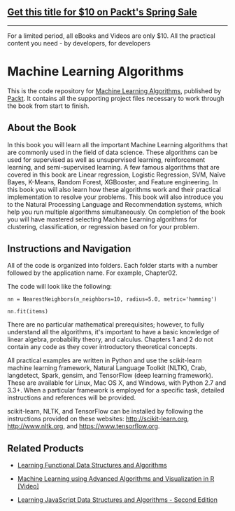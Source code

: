 ## [Get this title for $10 on Packt's Spring Sale](https://www.packt.com/B10943?utm_source=github&utm_medium=packt-github-repo&utm_campaign=spring_10_dollar_2022)
-----
For a limited period, all eBooks and Videos are only $10. All the practical content you need \- by developers, for developers

# Machine Learning Algorithms
This is the code repository for [Machine Learning Algorithms](https://www.packtpub.com/big-data-and-business-intelligence/machine-learning-algorithms?utm_source=github&utm_medium=repository&utm_campaign=9781785889622), published by [Packt](https://www.packtpub.com/?utm_source=github). It contains all the supporting project files necessary to work through the book from start to finish.
## About the Book
In this book you will learn all the important Machine Learning algorithms that are commonly used in the field of data science. These algorithms can be used for supervised as well as unsupervised learning, reinforcement learning, and semi-supervised learning. A few famous algorithms that are covered in this book are Linear regression, Logistic Regression, SVM, Naïve Bayes, K-Means, Random Forest, XGBooster, and Feature engineering. In this book you will also learn how these algorithms work and their practical implementation to resolve your problems. This book will also introduce you to the Natural Processing Language and Recommendation systems, which help you run multiple algorithms simultaneously.
On completion of the book you will have mastered selecting Machine Learning algorithms for clustering, classification, or regression based on for your problem.
## Instructions and Navigation
All of the code is organized into folders. Each folder starts with a number followed by the application name. For example, Chapter02.



The code will look like the following:
```
nn = NearestNeighbors(n_neighbors=10, radius=5.0, metric='hamming')

nn.fit(items)
```

There are no particular mathematical prerequisites; however, to fully understand all the algorithms, it's important to have a basic knowledge of linear algebra, probability theory, and calculus.
Chapters 1 and 2 do not contain any code as they cover introductory theoretical concepts.


All practical examples are written in Python and use the scikit-learn machine learning framework, Natural Language Toolkit (NLTK), Crab, langdetect, Spark, gensim, and TensorFlow (deep learning framework). These are available for Linux, Mac OS X, and Windows, with Python 2.7 and 3.3+. When a particular framework is employed for a specific task, detailed instructions and references will be provided.

scikit-learn, NLTK, and TensorFlow can be installed by following the instructions provided on these websites: http://scikit-learn.org, http://www.nltk.org, and https://www.tensorflow.org.

## Related Products
* [Learning Functional Data Structures and Algorithms](https://www.packtpub.com/application-development/learning-functional-data-structures-and-algorithms?utm_source=github&utm_medium=repository&utm_campaign=9781785888731)

* [Machine Learning using Advanced Algorithms and Visualization in R [Video]](https://www.packtpub.com/big-data-and-business-intelligence/machine-learning-using-advanced-algorithms-and-visualization-r-vi?utm_source=github&utm_medium=repository&utm_campaign=9781788294980)

* [Learning JavaScript Data Structures and Algorithms - Second Edition](https://www.packtpub.com/web-development/learning-javascript-data-structures-and-algorithms-second-edition?utm_source=github&utm_medium=repository&utm_campaign=9781785285493)

